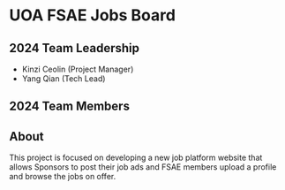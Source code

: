 # UOA FSAE Jobs Board

## 2024 Team Leadership

- Kinzi Ceolin (Project Manager)
- Yang Qian (Tech Lead)

## 2024 Team Members

## About

This project is focused on developing a new job platform website that allows Sponsors to post their job ads and FSAE members upload a profile and browse the jobs on offer.
